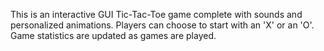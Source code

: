 This is an interactive GUI Tic-Tac-Toe game complete with sounds and personalized animations. Players can choose to start with an 'X' or an 'O'. 
Game statistics are updated as games are played.
